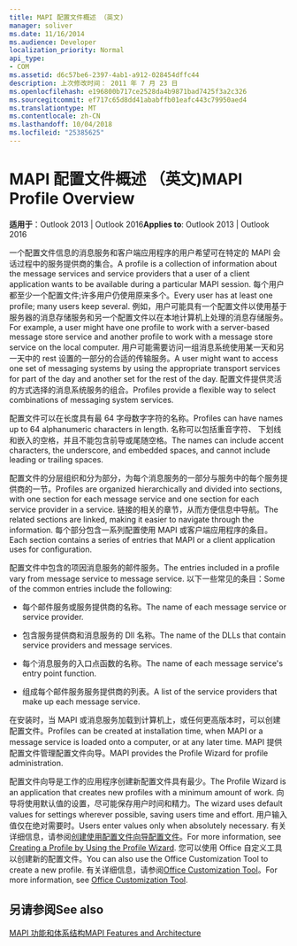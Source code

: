 ```yaml
---
title: MAPI 配置文件概述 （英文)
manager: soliver
ms.date: 11/16/2014
ms.audience: Developer
localization_priority: Normal
api_type:
- COM
ms.assetid: d6c57be6-2397-4ab1-a912-028454dffc44
description: 上次修改时间： 2011 年 7 月 23 日
ms.openlocfilehash: e196800b717ce2528da4b9871bad7425f3a2c326
ms.sourcegitcommit: ef717c65d8dd41ababffb01eafc443c79950aed4
ms.translationtype: MT
ms.contentlocale: zh-CN
ms.lasthandoff: 10/04/2018
ms.locfileid: "25385625"
---
```

# <a name="mapi-profile-overview"></a><span data-ttu-id="27786-103">MAPI 配置文件概述 （英文)</span><span class="sxs-lookup"><span data-stu-id="27786-103">MAPI Profile Overview</span></span>

  
  
<span data-ttu-id="27786-104">**适用于**：Outlook 2013 | Outlook 2016</span><span class="sxs-lookup"><span data-stu-id="27786-104">**Applies to**: Outlook 2013 | Outlook 2016</span></span> 
  
<span data-ttu-id="27786-105">一个配置文件信息的消息服务和客户端应用程序的用户希望可在特定的 MAPI 会话过程中的服务提供商的集合。</span><span class="sxs-lookup"><span data-stu-id="27786-105">A profile is a collection of information about the message services and service providers that a user of a client application wants to be available during a particular MAPI session.</span></span> <span data-ttu-id="27786-106">每个用户都至少一个配置文件;许多用户仍使用原来多个。</span><span class="sxs-lookup"><span data-stu-id="27786-106">Every user has at least one profile; many users keep several.</span></span> <span data-ttu-id="27786-107">例如，用户可能具有一个配置文件以使用基于服务器的消息存储服务和另一个配置文件以在本地计算机上处理的消息存储服务。</span><span class="sxs-lookup"><span data-stu-id="27786-107">For example, a user might have one profile to work with a server-based message store service and another profile to work with a message store service on the local computer.</span></span> <span data-ttu-id="27786-108">用户可能需要访问一组消息系统使用某一天和另一天中的 rest 设置的一部分的合适的传输服务。</span><span class="sxs-lookup"><span data-stu-id="27786-108">A user might want to access one set of messaging systems by using the appropriate transport services for part of the day and another set for the rest of the day.</span></span> <span data-ttu-id="27786-109">配置文件提供灵活的方式选择的消息系统服务的组合。</span><span class="sxs-lookup"><span data-stu-id="27786-109">Profiles provide a flexible way to select combinations of messaging system services.</span></span> 
  
<span data-ttu-id="27786-110">配置文件可以在长度具有最 64 字母数字字符的名称。</span><span class="sxs-lookup"><span data-stu-id="27786-110">Profiles can have names up to 64 alphanumeric characters in length.</span></span> <span data-ttu-id="27786-111">名称可以包括重音字符、 下划线和嵌入的空格，并且不能包含前导或尾随空格。</span><span class="sxs-lookup"><span data-stu-id="27786-111">The names can include accent characters, the underscore, and embedded spaces, and cannot include leading or trailing spaces.</span></span> 
  
<span data-ttu-id="27786-112">配置文件的分层组织和分为部分，为每个消息服务的一部分与服务中的每个服务提供商的一节。</span><span class="sxs-lookup"><span data-stu-id="27786-112">Profiles are organized hierarchically and divided into sections, with one section for each message service and one section for each service provider in a service.</span></span> <span data-ttu-id="27786-113">链接的相关的章节，从而方便信息中导航。</span><span class="sxs-lookup"><span data-stu-id="27786-113">The related sections are linked, making it easier to navigate through the information.</span></span> <span data-ttu-id="27786-114">每个部分包含一系列配置使用 MAPI 或客户端应用程序的条目。</span><span class="sxs-lookup"><span data-stu-id="27786-114">Each section contains a series of entries that MAPI or a client application uses for configuration.</span></span>
  
<span data-ttu-id="27786-115">配置文件中包含的项因消息服务的邮件服务。</span><span class="sxs-lookup"><span data-stu-id="27786-115">The entries included in a profile vary from message service to message service.</span></span> <span data-ttu-id="27786-116">以下一些常见的条目：</span><span class="sxs-lookup"><span data-stu-id="27786-116">Some of the common entries include the following:</span></span>
  
- <span data-ttu-id="27786-117">每个邮件服务或服务提供商的名称。</span><span class="sxs-lookup"><span data-stu-id="27786-117">The name of each message service or service provider.</span></span>
    
- <span data-ttu-id="27786-118">包含服务提供商和消息服务的 Dll 名称。</span><span class="sxs-lookup"><span data-stu-id="27786-118">The name of the DLLs that contain service providers and message services.</span></span>
    
- <span data-ttu-id="27786-119">每个消息服务的入口点函数的名称。</span><span class="sxs-lookup"><span data-stu-id="27786-119">The name of each message service's entry point function.</span></span>
    
- <span data-ttu-id="27786-120">组成每个邮件服务服务提供商的列表。</span><span class="sxs-lookup"><span data-stu-id="27786-120">A list of the service providers that make up each message service.</span></span>
    
<span data-ttu-id="27786-121">在安装时，当 MAPI 或消息服务加载到计算机上，或任何更高版本时，可以创建配置文件。</span><span class="sxs-lookup"><span data-stu-id="27786-121">Profiles can be created at installation time, when MAPI or a message service is loaded onto a computer, or at any later time.</span></span> <span data-ttu-id="27786-122">MAPI 提供配置文件管理配置文件向导。</span><span class="sxs-lookup"><span data-stu-id="27786-122">MAPI provides the Profile Wizard for profile administration.</span></span> 
  
<span data-ttu-id="27786-123">配置文件向导是工作的应用程序创建新配置文件具有最少。</span><span class="sxs-lookup"><span data-stu-id="27786-123">The Profile Wizard is an application that creates new profiles with a minimum amount of work.</span></span> <span data-ttu-id="27786-124">向导将使用默认值的设置，尽可能保存用户时间和精力。</span><span class="sxs-lookup"><span data-stu-id="27786-124">The wizard uses default values for settings wherever possible, saving users time and effort.</span></span> <span data-ttu-id="27786-125">用户输入值仅在绝对需要时。</span><span class="sxs-lookup"><span data-stu-id="27786-125">Users enter values only when absolutely necessary.</span></span> <span data-ttu-id="27786-126">有关详细信息，请参阅[创建使用配置文件向导配置文件](creating-a-profile-by-using-the-profile-wizard.md)。</span><span class="sxs-lookup"><span data-stu-id="27786-126">For more information, see [Creating a Profile by Using the Profile Wizard](creating-a-profile-by-using-the-profile-wizard.md).</span></span> <span data-ttu-id="27786-127">您可以使用 Office 自定义工具以创建新的配置文件。</span><span class="sxs-lookup"><span data-stu-id="27786-127">You can also use the Office Customization Tool to create a new profile.</span></span> <span data-ttu-id="27786-128">有关详细信息，请参阅[Office Customization Tool](https://go.microsoft.com/fwlink/?LinkId=123000)。</span><span class="sxs-lookup"><span data-stu-id="27786-128">For more information, see [Office Customization Tool](https://go.microsoft.com/fwlink/?LinkId=123000).</span></span>
  
## <a name="see-also"></a><span data-ttu-id="27786-129">另请参阅</span><span class="sxs-lookup"><span data-stu-id="27786-129">See also</span></span>



[<span data-ttu-id="27786-130">MAPI 功能和体系结构</span><span class="sxs-lookup"><span data-stu-id="27786-130">MAPI Features and Architecture</span></span>](mapi-features-and-architecture.md)

